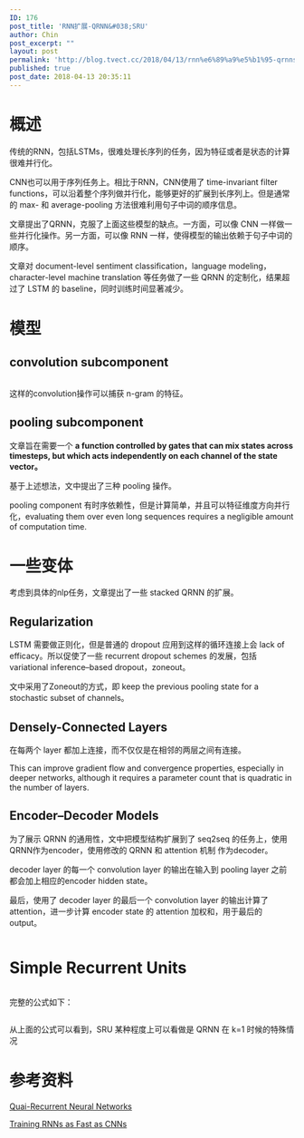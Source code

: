 ```yaml
---
ID: 176
post_title: 'RNN扩展-QRNN&#038;SRU'
author: Chin
post_excerpt: ""
layout: post
permalink: 'http://blog.tvect.cc/2018/04/13/rnn%e6%89%a9%e5%b1%95-qrnnsru/'
published: true
post_date: 2018-04-13 20:35:11
---
```

<h1>概述</h1>

传统的RNN，包括LSTMs，很难处理长序列的任务，因为特征或者是状态的计算很难并行化。

CNN也可以用于序列任务上。相比于RNN，CNN使用了 time-invariant filter functions，可以沿着整个序列做并行化，能够更好的扩展到长序列上。但是通常的 max- 和 average-pooling 方法很难利用句子中词的顺序信息。

文章提出了QRNN，克服了上面这些模型的缺点。一方面，可以像 CNN 一样做一些并行化操作。另一方面，可以像 RNN 一样，使得模型的输出依赖于句子中词的顺序。

文章对 document-level sentiment classification，language modeling，character-level machine translation 等任务做了一些 QRNN 的定制化，结果超过了 LSTM 的 baseline，同时训练时间显著减少。

<h1>模型</h1>

<h2>convolution subcomponent</h2>

<img src="http://blog.tvect.cc/wp-content/uploads/2018/04/qrnn-01.png" alt="" />

这样的convolution操作可以捕获 n-gram 的特征。

<h2>pooling subcomponent</h2>

文章旨在需要一个 <strong>a function controlled by gates that can mix states across timesteps, but which acts independently on each channel of the state vector。</strong>

基于上述想法，文中提出了三种 pooling 操作。
<img src="http://blog.tvect.cc/wp-content/uploads/2018/04/qrnn-02-300x168.png" alt="" />

pooling component 有时序依赖性，但是计算简单，并且可以特征维度方向并行化，evaluating them over even long sequences requires a negligible amount of computation time.

<h1>一些变体</h1>

考虑到具体的nlp任务，文章提出了一些 stacked QRNN 的扩展。

<h2>Regularization</h2>

LSTM 需要做正则化，但是普通的 dropout 应用到这样的循环连接上会 lack of efficacy。所以促使了一些 recurrent dropout schemes 的发展，包括variational inference–based dropout，zoneout。

文中采用了Zoneout的方式，即 keep the previous pooling state for a stochastic subset of channels。

<h2>Densely-Connected Layers</h2>

在每两个 layer 都加上连接，而不仅仅是在相邻的两层之间有连接。

This can improve gradient flow and convergence properties, especially in deeper networks, although it requires a parameter count that is quadratic in the number of layers.

<h2>Encoder–Decoder Models</h2>

为了展示 QRNN 的通用性，文中把模型结构扩展到了 seq2seq 的任务上，使用QRNN作为encoder，使用修改的 QRNN 和 attention 机制 作为decoder。

decoder layer 的每一个 convolution layer 的输出在输入到 pooling layer 之前都会加上相应的encoder hidden state。

最后，使用了 decoder layer 的最后一个 convolution layer 的输出计算了attention，进一步计算 encoder state 的 attention 加权和，用于最后的 output。

<img src="http://blog.tvect.cc/wp-content/uploads/2018/04/qrnn-seq2seq.png" alt="" />

<h1>Simple Recurrent Units</h1>

<img src="http://blog.tvect.cc/wp-content/uploads/2018/04/sru-01.png" alt="" />

完整的公式如下：

<img src="http://blog.tvect.cc/wp-content/uploads/2018/04/sru-02-300x148.png" alt="" />

从上面的公式可以看到，SRU 某种程度上可以看做是 QRNN 在 k=1 时候的特殊情况

<h1>参考资料</h1>

<a href="https://arxiv.org/abs/1611.01576" title="Quai-Recurrent Neural Networks">Quai-Recurrent Neural Networks</a>

<a href="https://arxiv.org/abs/1709.02755" title="Training RNNs as Fast as CNNs">Training RNNs as Fast as CNNs</a>